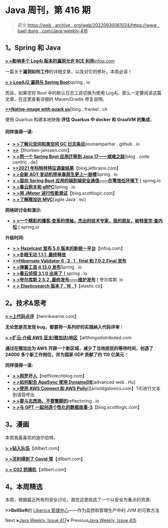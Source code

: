 # Java 周刊，第 416 期

> 原文:[https://web . archive . org/web/20220930061024/https://www . bael dung . com/Java-weekly-416](https://web.archive.org/web/20220930061024/https://www.baeldung.com/java-weekly-416)

## **1。Spring 和 Java**

[**> >影响多个 Log4j 版本的漏洞允许 RCE 利用**infoq.com](https://web.archive.org/web/20221126214545/https://www.infoq.com/news/2021/12/log4j-zero-day-vulnerability/)

一篇关于**漏洞如何工作**的详细文章，以及对它的修补。本周必读！

[**> > Log4J2 漏洞与 Spring Boot**](https://web.archive.org/web/20221126214545/https://spring.io/blog/2021/12/10/log4j2-vulnerability-and-spring-boot)spring . io

而且，如果您将 Boot 中的默认日志工具切换为使用 Log4j，那么一定要阅读这篇文章，在这里查看详细的 Maven/Gradle 修复说明。

[**>>Native-image with quark us**](https://web.archive.org/web/20221126214545/https://blog.frankel.ch/native/quarkus/)[blog . frankel . ch

使用 Quarkus 构建本地映像:**评估 Quarkus 中 docker 和 GraalVM 的集成**。

#### **同样值得一读:**

*   [**> >了解元空间和类空间 GC 日志条目**](https://web.archive.org/web/20221126214545/https://poonamparhar.github.io/understanding-metaspace-gc-logs/)poonamparhar . github . io
*   [**>>**](https://web.archive.org/web/20221126214545/https://thorben-janssen.com/spring-data-jpa-logging/)【thorben-janssen.com】
*   [**> >将一个 Spring Boot 应用迁移到 Java 17——艰难之路**](https://web.archive.org/web/20221126214545/https://blog.codecentric.de/en/2021/12/migrating-spring-boot-java-17/)[blog . code centric . de]
*   **[>>2021 年科特林特征调查结果](https://web.archive.org/web/20221126214545/https://blog.jetbrains.com/kotlin/2021/12/kotlin-features-survey-2021-results/)**【blog.jetbrains.com】
*   [**> >全新 AOT 发动机带来春原生更上一层楼**](https://web.archive.org/web/20221126214545/https://spring.io/blog/2021/12/09/new-aot-engine-brings-spring-native-to-the-next-level)Spring . io
*   [**> >面向 Spring Boot 应用的端到端安全通信——在零信任环境下**](https://web.archive.org/web/20221126214545/https://spring.io/blog/2021/12/08/secure-communications-end-to-end-for-spring-boot-apps-in-zero-trust-environment) [ spring.io
*   [**> >春云网关和 gRPC**](https://web.archive.org/web/20221126214545/https://spring.io/blog/2021/12/08/spring-cloud-gateway-and-grpc)Spring . io
*   [**> >用 JMeter 进行性能测试**](https://web.archive.org/web/20221126214545/https://blog.scottlogic.com/2021/12/09/Performance-Testing-with-JMeter.html)【blog.scottlogic.com】
*   **[> >了解雅加达 MVC](https://web.archive.org/web/20221126214545/https://www.agilejava.eu/2021/12/09/get-to-know-jakarta-mvc/)**[agile Java . eu]

**网络研讨会和演示:**

*   [**> >一个精彩的播客:变革的领袖，杰出的技术专家，我的朋友，帕特里克·查内松**](https://web.archive.org/web/20221126214545/https://spring.io/blog/2021/12/09/a-bootiful-podcast-transformative-leader-brilliant-technologist-my-friend-patrick-chanezon) [ spring.io

**升级时间:**

*   [**> > Hazelcast 宣布 5.0 版本的新统一平台**](https://web.archive.org/web/20221126214545/https://www.infoq.com/news/2021/12/hazelcast-5-unified-platform/)【infoq.com】
*   [**> >冬眠无功 1.1.1 .最终释放**](https://web.archive.org/web/20221126214545/https://in.relation.to/2021/12/13/hibernate-reactive-1_1_1_Final/)
*   [**>>Hibernate Validator 6 . 2 . 1 . final 和 7.0.2.Final 发布**](https://web.archive.org/web/20221126214545/https://in.relation.to/2021/12/14/hibernate-validator-702-621-final-released/)
*   [**> >弹簧工具 4.13.0 发布**](https://web.archive.org/web/20221126214545/https://spring.io/blog/2021/12/08/spring-tools-4-13-0-released)Spring . io
*   [**> >春云侦探 3.1.0 出来了！**](https://web.archive.org/web/20221126214545/https://spring.io/blog/2021/12/07/spring-cloud-sleuth-3-1-0-is-out)spring . io
*   [**> >夸尔库斯 2.5.2 .最终发布——维护发布**](https://web.archive.org/web/20221126214545/https://quarkus.io/blog/quarkus-2-5-2-final-released/) [ 夸尔库斯. io
*   [**> > Elasticsearch 版本 7 . 16 . 1**](https://web.archive.org/web/20221126214545/https://www.elastic.co/guide/en/elasticsearch/reference/current/release-notes-7.16.1.html)【elastic.co】

## **2。技术&思考**

[**> >上代码点评**](https://web.archive.org/web/20221126214545/https://henrikwarne.com/2021/12/13/on-code-reviews/)【henrikwarne.com】

**无论您是否发现 bug，都要将一系列好的实践纳入代码评审**！

[**> >扩云:介绍 AWS 亚太(雅加达)地区**](https://web.archive.org/web/20221126214545/https://www.allthingsdistributed.com/2021/12/aws-launches-asia-pacific-jakarta-region.html)【allthingsdistributed.com

**通过在雅加达为 AWS 开辟一个新区域，减少了当地居民的等待时间，创造了 24000 多个新工作岗位，并为国家 GDP 贡献了约 110 亿美元**！

**同样值得一读:**

*   [**> >网罗坏人**](https://web.archive.org/web/20221126214545/https://netflixtechblog.com/snaring-the-bad-folks-66726a1f4c80)【netflixtechblog.com】
*   [**> >如何配合 AppSync 使用 DynamoDB**](https://web.archive.org/web/20221126214545/https://advancedweb.hu/how-to-use-dynamodb-with-appsync/)[advanced web . Hu]
*   [**> >使用 AWS Connect 和 AWS Polly**](https://web.archive.org/web/20221126214545/https://arnoldgalovics.com/making-text-to-speech-outbound-calls-with-aws-connect-and-aws-polly/)[【arnoldgalovics.com】T4]进行文本到语音呼出
*   [**> >要斗志昂扬，不要蹩脚的**](https://web.archive.org/web/20221126214545/https://reflectoring.io/be-scrappy-not-crappy/)reflectoring . io
*   [**> >与 GPT 一起创造个性化的数据故事-3**](https://web.archive.org/web/20221126214545/https://blog.scottlogic.com/2021/12/08/narrative-dashboard.html)【blog.scottlogic.com】

## **3。漫画**

本周我最喜欢的迪尔伯特。

[**> >钻入队伍**](https://web.archive.org/web/20221126214545/https://dilbert.com/strip/2021-12-14)【dilbert.com】

[**> >沃利得到了 Covid 常**](https://web.archive.org/web/20221126214545/https://dilbert.com/strip/2021-12-13)【dilbert.com】

[**> > C02 抓捕机**](https://web.archive.org/web/20221126214545/https://dilbert.com/strip/2021-12-12)【dilbert.com】

## **4。本周精选**

本周，根据最近所有的安全讨论，我在这里挑选了一个以安全为重点的资源:

**>>BellSoft**的 [Liberica 管理中心](/web/20221126214545/https://www.baeldung.com/bellsoft-lac)——作为监控和管理生产中的 JVM 的可靠方法

Next **»**[Java Weekly, Issue 417](/web/20221126214545/https://www.baeldung.com/java-weekly-417)**«** Previous[Java Weekly, Issue 415](/web/20221126214545/https://www.baeldung.com/java-weekly-415)